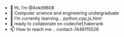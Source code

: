 - 👋 Hi, I’m @Ankit9608
- 👀 Computer science and engineering undergraduate
- 🌱 I’m currently learning .. python,cpp,js,html
- 💞️ ready to collaborate on codechef,hakerank
- 📫 How to reach me .. contact-7448115526

<!---
Ankit9608/Ankit9608 is a ✨ special ✨ repository because its `README.md` (this file) appears on your GitHub profile.
You can click the Preview link to take a look at your changes.
--->
